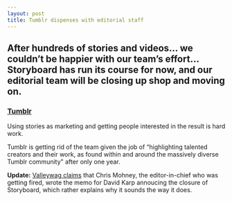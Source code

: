 ```yaml
---
layout: post
title: Tumblr dispenses with editorial staff
---
```


## After hundreds of stories and videos… we couldn’t be happier with our team’s effort… Storyboard has run its course for now, and our editorial team will be closing up shop and moving on.

### [Tumblr](http://staff.tumblr.com/post/47584806521/a-year-ago-tumblr-did-something-unprecedented)

Using stories as marketing and getting people interested in the result is hard work.

Tumblr is getting rid of the team given the job of “highlighting talented creators and their work, as found within and around the massively diverse Tumblr community" after only one year.

**Update:** [Valleywag claims](http://valleywag.gawker.com/that-horrible-tumblr-memo-was-actually-a-fired-editors-483889514) that Chris Mohney, the editor-in-chief who was getting fired, wrote the memo for David Karp annoucing the closure of Storyboard, which rather explains why it sounds the way it does.

